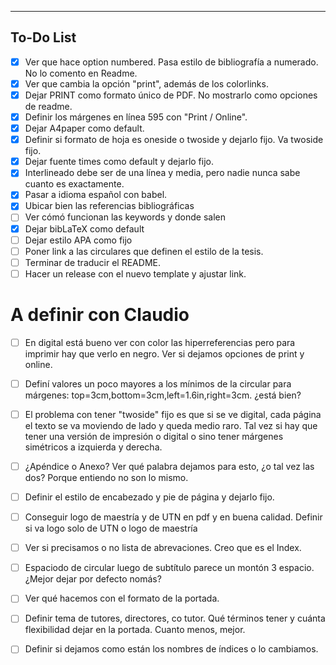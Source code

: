 --------------------------------------------------------------------------------
## To-Do List
- [x] Ver que hace option numbered. Pasa estilo de bibliografía a numerado. No lo comento en Readme.
- [x] Ver que cambia la opción "print", además de los colorlinks. 
- [x] Dejar PRINT como formato único de PDF. No mostrarlo como opciones de readme. 
- [x] Definir los márgenes en línea 595 con "Print / Online". 
- [x] Dejar A4paper como default.
- [x] Definir si formato de hoja es oneside o twoside y dejarlo fijo. Va twoside fijo. 
- [x] Dejar fuente times como default y dejarlo fijo.
- [x] Interlineado debe ser de una línea y media, pero nadie nunca sabe cuanto es exactamente. 
- [x] Pasar a idioma español con babel.
- [x] Ubicar bien las referencias bibliográficas
- [ ] Ver cómó funcionan las keywords y donde salen
- [x] Dejar bibLaTeX como default
- [ ] Dejar estilo APA como fijo
- [ ] Poner link a las circulares que definen el estilo de la tesis.
- [ ] Terminar de traducir el README.
- [ ] Hacer un release con el nuevo template y ajustar link.

# A definir con Claudio
- [ ] En digital está bueno ver con color las hiperreferencias pero para imprimir hay que verlo en negro. Ver si dejamos opciones de print y online.
- [ ] Definí valores un poco mayores a los mínimos de la circular para márgenes: top=3cm,bottom=3cm,left=1.6in,right=3cm. ¿está bien?
- [ ] El problema con tener "twoside" fijo es que si se ve digital, cada página el texto se va moviendo de lado y queda medio raro. Tal vez si hay que tener una versión de impresión o digital o sino tener márgenes simétricos a izquierda y derecha. 
- [ ] ¿Apéndice o Anexo? Ver qué palabra dejamos para esto, ¿o tal vez las dos? Porque entiendo no son lo mismo. 
- [ ] Definir el estilo de encabezado y pie de página y dejarlo fijo.
- [ ] Conseguir logo de maestría y de UTN en pdf y en buena calidad. Definir si va logo solo de UTN o logo de maestría
- [ ] Ver si precisamos o no lista de abrevaciones. Creo que es el Index. 
- [ ] Espaciodo de circular luego de subtítulo parece un montón 3 espacio. ¿Mejor dejar por defecto nomás? 
- [ ] Ver qué hacemos con el formato de la portada.
- [ ] Definir tema de tutores, directores, co tutor. Qué términos tener y cuánta flexibilidad dejar en la portada. Cuanto menos, mejor.
- [ ] Definir si dejamos como están los nombres de índices o lo cambiamos.


